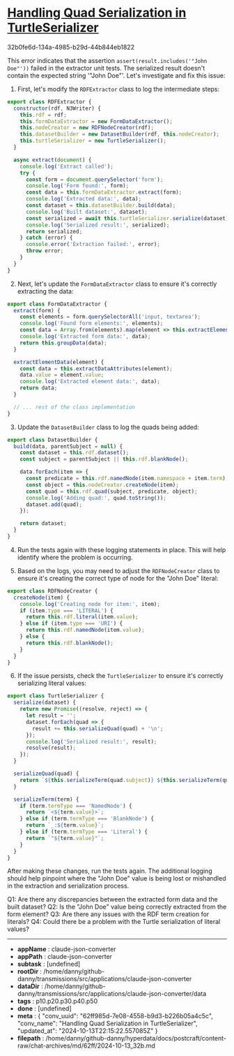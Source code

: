 # [Handling Quad Serialization in TurtleSerializer](https://claude.ai/chat/62ff985d-7e08-4558-b9d3-b226b05a4c5c)

32b0fe6d-134a-4985-b29d-44b844eb1822

 This error indicates that the assertion `assert(result.includes('"John Doe"'))` failed in the extractor unit tests. The serialized result doesn't contain the expected string '"John Doe"'. Let's investigate and fix this issue:

1. First, let's modify the `RDFExtractor` class to log the intermediate steps:

```javascript
export class RDFExtractor {
  constructor(rdf, N3Writer) {
    this.rdf = rdf;
    this.formDataExtractor = new FormDataExtractor();
    this.nodeCreator = new RDFNodeCreator(rdf);
    this.datasetBuilder = new DatasetBuilder(rdf, this.nodeCreator);
    this.turtleSerializer = new TurtleSerializer();
  }

  async extract(document) {
    console.log('Extract called');
    try {
      const form = document.querySelector('form');
      console.log('Form found:', form);
      const data = this.formDataExtractor.extract(form);
      console.log('Extracted data:', data);
      const dataset = this.datasetBuilder.build(data);
      console.log('Built dataset:', dataset);
      const serialized = await this.turtleSerializer.serialize(dataset);
      console.log('Serialized result:', serialized);
      return serialized;
    } catch (error) {
      console.error('Extraction failed:', error);
      throw error;
    }
  }
}
```

2. Next, let's update the `FormDataExtractor` class to ensure it's correctly extracting the data:

```javascript
export class FormDataExtractor {
  extract(form) {
    const elements = form.querySelectorAll('input, textarea');
    console.log('Found form elements:', elements);
    const data = Array.from(elements).map(element => this.extractElementData(element));
    console.log('Extracted form data:', data);
    return this.groupData(data);
  }

  extractElementData(element) {
    const data = this.extractDataAttributes(element);
    data.value = element.value;
    console.log('Extracted element data:', data);
    return data;
  }

  // ... rest of the class implementation
}
```

3. Update the `DatasetBuilder` class to log the quads being added:

```javascript
export class DatasetBuilder {
  build(data, parentSubject = null) {
    const dataset = this.rdf.dataset();
    const subject = parentSubject || this.rdf.blankNode();

    data.forEach(item => {
      const predicate = this.rdf.namedNode(item.namespace + item.term);
      const object = this.nodeCreator.createNode(item);
      const quad = this.rdf.quad(subject, predicate, object);
      console.log('Adding quad:', quad.toString());
      dataset.add(quad);
    });

    return dataset;
  }
}
```

4. Run the tests again with these logging statements in place. This will help identify where the problem is occurring.

5. Based on the logs, you may need to adjust the `RDFNodeCreator` class to ensure it's creating the correct type of node for the "John Doe" literal:

```javascript
export class RDFNodeCreator {
  createNode(item) {
    console.log('Creating node for item:', item);
    if (item.type === 'LITERAL') {
      return this.rdf.literal(item.value);
    } else if (item.type === 'URI') {
      return this.rdf.namedNode(item.value);
    } else {
      return this.rdf.blankNode();
    }
  }
}
```

6. If the issue persists, check the `TurtleSerializer` to ensure it's correctly serializing literal values:

```javascript
export class TurtleSerializer {
  serialize(dataset) {
    return new Promise((resolve, reject) => {
      let result = '';
      dataset.forEach(quad => {
        result += this.serializeQuad(quad) + '\n';
      });
      console.log('Serialized result:', result);
      resolve(result);
    });
  }

  serializeQuad(quad) {
    return `${this.serializeTerm(quad.subject)} ${this.serializeTerm(quad.predicate)} ${this.serializeTerm(quad.object)} .`;
  }

  serializeTerm(term) {
    if (term.termType === 'NamedNode') {
      return `<${term.value}>`;
    } else if (term.termType === 'BlankNode') {
      return `_:${term.value}`;
    } else if (term.termType === 'Literal') {
      return `"${term.value}"`;
    }
  }
}
```

After making these changes, run the tests again. The additional logging should help pinpoint where the "John Doe" value is being lost or mishandled in the extraction and serialization process.

Q1: Are there any discrepancies between the extracted form data and the built dataset?
Q2: Is the "John Doe" value being correctly extracted from the form element?
Q3: Are there any issues with the RDF term creation for literals?
Q4: Could there be a problem with the Turtle serialization of literal values?

---

* **appName** : claude-json-converter
* **appPath** : claude-json-converter
* **subtask** : [undefined]
* **rootDir** : /home/danny/github-danny/transmissions/src/applications/claude-json-converter
* **dataDir** : /home/danny/github-danny/transmissions/src/applications/claude-json-converter/data
* **tags** : p10.p20.p30.p40.p50
* **done** : [undefined]
* **meta** : {
  "conv_uuid": "62ff985d-7e08-4558-b9d3-b226b05a4c5c",
  "conv_name": "Handling Quad Serialization in TurtleSerializer",
  "updated_at": "2024-10-13T22:15:22.557085Z"
}
* **filepath** : /home/danny/github-danny/hyperdata/docs/postcraft/content-raw/chat-archives/md/62ff/2024-10-13_32b.md